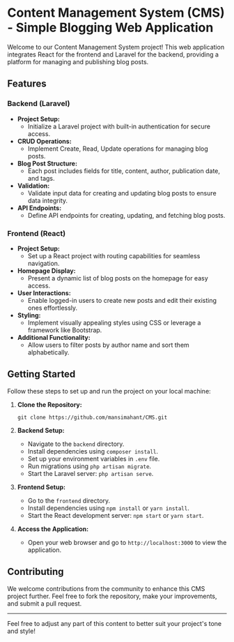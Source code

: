 # Content Management System (CMS) - Simple Blogging Web Application

Welcome to our Content Management System project! This web application integrates React for the frontend and Laravel for the backend, providing a platform for managing and publishing blog posts.

## Features

### Backend (Laravel)
- **Project Setup:**
  - Initialize a Laravel project with built-in authentication for secure access.
- **CRUD Operations:**
  - Implement Create, Read, Update operations for managing blog posts.
- **Blog Post Structure:**
  - Each post includes fields for title, content, author, publication date, and tags.
- **Validation:**
  - Validate input data for creating and updating blog posts to ensure data integrity.
- **API Endpoints:**
  - Define API endpoints for creating, updating, and fetching blog posts.

### Frontend (React)
- **Project Setup:**
  - Set up a React project with routing capabilities for seamless navigation.
- **Homepage Display:**
  - Present a dynamic list of blog posts on the homepage for easy access.
- **User Interactions:**
  - Enable logged-in users to create new posts and edit their existing ones effortlessly.
- **Styling:**
  - Implement visually appealing styles using CSS or leverage a framework like Bootstrap.
- **Additional Functionality:**
  - Allow users to filter posts by author name and sort them alphabetically.

## Getting Started

Follow these steps to set up and run the project on your local machine:

1. **Clone the Repository:**
   ```
   git clone https://github.com/mansimahant/CMS.git
   ```

2. **Backend Setup:**
   - Navigate to the `backend` directory.
   - Install dependencies using `composer install`.
   - Set up your environment variables in `.env` file.
   - Run migrations using `php artisan migrate`.
   - Start the Laravel server: `php artisan serve`.

3. **Frontend Setup:**
   - Go to the `frontend` directory.
   - Install dependencies using `npm install` or `yarn install`.
   - Start the React development server: `npm start` or `yarn start`.

4. **Access the Application:**
   - Open your web browser and go to `http://localhost:3000` to view the application.

## Contributing

We welcome contributions from the community to enhance this CMS project further. Feel free to fork the repository, make your improvements, and submit a pull request.

---

Feel free to adjust any part of this content to better suit your project's tone and style!
